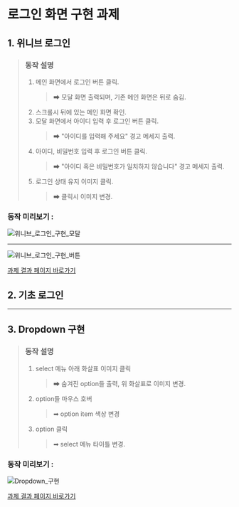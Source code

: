 # 로그인 화면 구현 과제

## 1. 위니브 로그인

> ### **동작 설명**
>
> 1.  메인 화면에서 로그인 버튼 클릭.
>     > ➡ 모달 화면 출력되며, 기존 메인 화면은 뒤로 숨김.
> 2.  스크롤시 뒤에 있는 메인 화면 확인.
> 3.  모달 화면에서 아이디 입력 후 로그인 버튼 클릭.
>     > ➡ "아이디를 입력해 주세요" 경고 메세지 출력.
> 4.  아이디, 비밀번호 입력 후 로그인 버튼 클릭.
>     > ➡ "아이디 혹은 비밀번호가 일치하지 않습니다" 경고 메세지 출력.
> 5.  로그인 상태 유지 이미지 클릭.
>     > ➡ 클릭시 이미지 변경.

### **동작 미리보기** :

![위니브_로그인_구현_모달](https://user-images.githubusercontent.com/77476077/163758149-909171bf-4b0e-4956-8929-f3412d9c2748.gif)

---

![위니브_로그인_구현_버튼](https://user-images.githubusercontent.com/77476077/163758923-af0b5b57-fdac-4314-a73a-f3c5eb931e9a.gif)

[과제 결과 페이지 바로가기](https://aydenote.github.io/Login-Screen/%EC%9C%84%EB%8B%88%EB%B8%8C%20%EB%A1%9C%EA%B7%B8%EC%9D%B8%20%EA%B5%AC%ED%98%84/index.html)

## 2. 기초 로그인

---

## 3. Dropdown 구현

> ### **동작 설명**
>
> 1.  select 메뉴 아래 화살표 이미지 클릭
>     > ➡ 숨겨진 option들 출력, 위 화살표로 이미지 변경.
> 2.  option들 마우스 호버
>     > ➡ option item 색상 변경
> 3.  option 클릭
>     > ➡ select 메뉴 타이틀 변경.

### **동작 미리보기** :

![Dropdown_구현](https://user-images.githubusercontent.com/77476077/163808959-92e25535-0b33-4744-9608-d5abd39e67f8.gif)

[과제 결과 페이지 바로가기](https://aydenote.github.io/Login-Screen/Dropdown%20%EA%B5%AC%ED%98%84/index.html)

